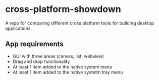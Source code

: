 # cross-platform-showdown

A repo for comparing different cross platform tools for building desktop applications.

## App requirements

- GUI with three areas (canvas, list, webview)
- Drag and drop functionality
- At least 1 item added to the native system menu
- At least 1 item added to the native systetm tray menu
